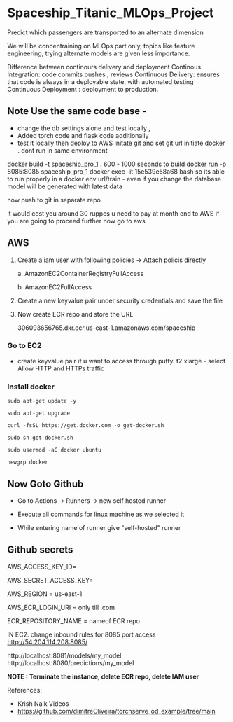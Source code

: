# Spaceship_Titanic_MLOps_Project

Predict which passengers are transported to an alternate dimension

We will be concentraining on MLOps part only, topics like feature engineering, trying alternate models are given less importance.

Difference between continours delivery and deployment 
Continous Integration: code commits pushes , reviews 
Continuous Delivery: ensures that code is always in a deployable state,  with automated testing
Continuous Deployment : deployment to production.


## Note Use the same code base - 
- change the db settings alone and test locally , 
- Added torch code and flask code additionally 
- test it locally then deploy to AWS
Initate git and set git url 
initiate docker . dont run in same environment 

docker build -t spaceship_pro_1 .
600 - 1000 seconds to build 
docker run -p 8085:8085 spaceship_pro_1 
docker exec -it 15e539e58a68  bash
so its able to run properly in a docker env 
url/train - even if you change the database model will be generated with latest data

now push to git in separate repo

it would cost you around 30 ruppes u need to pay at month end to AWS if you are going to proceed further
now go to aws 


## AWS
1. Create a iam user with following policies -> Attach policis directly

    a. AmazonEC2ContainerRegistryFullAccess

    b. AmazonEC2FullAccess

2. Create a new keyvalue pair under security credentials and save the file

3. Now create ECR repo and store the URL

    306093656765.dkr.ecr.us-east-1.amazonaws.com/spaceship

### Go to EC2
- create keyvalue pair if u want to access through putty.
t2.xlarge - select
Allow HTTP and HTTPs traffic

### Install docker

    sudo apt-get update -y

    sudo apt-get upgrade

    curl -fsSL https://get.docker.com -o get-docker.sh

    sudo sh get-docker.sh

    sudo usermod -aG docker ubuntu

    newgrp docker

## Now Goto Github
- Go to Actions -> Runners -> new self hosted runner
- Execute all commands for linux machine as we selected it

- While entering name of runner give "self-hosted" runner

## Github secrets

AWS_ACCESS_KEY_ID=

AWS_SECRET_ACCESS_KEY=

AWS_REGION = us-east-1

AWS_ECR_LOGIN_URI = only till .com

ECR_REPOSITORY_NAME = nameof ECR repo

IN EC2:
change inbound rules for 8085 port
access http://54.204.114.208:8085/

http://localhost:8081/models/my_model
http://localhost:8080/predictions/my_model

**NOTE : Terminate the instance, delete ECR repo, delete IAM user**

References:
- Krish Naik Videos
- https://github.com/dimitreOliveira/torchserve_od_example/tree/main